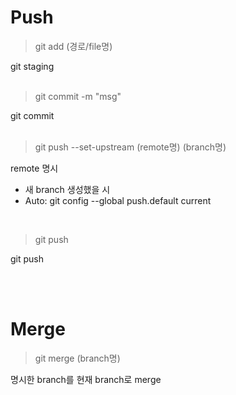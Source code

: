 # Push

> git add (경로/file명)

git staging   
<br/>

> git commit -m "msg"

git commit   
<br/>

> git push --set-upstream (remote명) (branch명)

remote 명시
- 새 branch 생성했을 시
- Auto: git config --global push.default current
<br/>

> git push

git push   
<br/>

<br/>

# Merge

> git merge (branch명)

명시한 branch를 현재 branch로 merge   
<br/>



